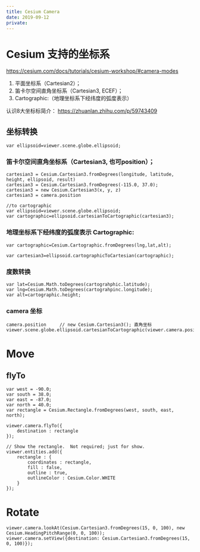 ```yaml
---
title: Cesium Camera
date: 2019-09-12
private:
---
```

# Cesium 支持的坐标系
https://cesium.com/docs/tutorials/cesium-workshop/#camera-modes
1. 平面坐标系（Cartesian2）；
2. 笛卡尔空间直角坐标系（Cartesian3, ECEF）；
3. Cartographic:（地理坐标系下经纬度的弧度表示）

认识8大坐标标简介：
https://zhuanlan.zhihu.com/p/59743409

## 坐标转换
    var ellipsoid=viewer.scene.globe.ellipsoid;

### 笛卡尔空间直角坐标系（Cartesian3, 也可position）；

    cartesian3 = Cesium.Cartesian3.fromDegrees(longitude, latitude, height, ellipsoid, result) 
    cartesian3 = Cesium.Cartesian3.fromDegrees(-115.0, 37.0);
    cartesian3 = new Cesium.Cartesian3(x, y, z)
    cartesian3 = camera.position

    //to cartographic
    var ellipsoid=viewer.scene.globe.ellipsoid;
    var cartographic=ellipsoid.cartesianToCartographic(cartesian3);

### 地理坐标系下经纬度的弧度表示 Cartographic:

    var cartographic=Cesium.Cartographic.fromDegrees(lng,lat,alt);

    var cartesian3=ellipsoid.cartographicToCartesian(cartographic);

### 度数转换

    var lat=Cesium.Math.toDegrees(cartograhphic.latitude);
    var lng=Cesium.Math.toDegrees(cartograhpinc.longitude);
    var alt=cartographic.height;

### camera 坐标
    camera.position     // new Cesium.Cartesian3(); 直角坐标
    viewer.scene.globe.ellipsoid.cartesianToCartographic(viewer.camera.position).height

# Move
## flyTo

    var west = -90.0;
    var south = 38.0;
    var east = -87.0;
    var north = 40.0;
    var rectangle = Cesium.Rectangle.fromDegrees(west, south, east, north);

    viewer.camera.flyTo({
        destination : rectangle
    });

    // Show the rectangle.  Not required; just for show.
    viewer.entities.add({
        rectangle : {
            coordinates : rectangle,
            fill : false,
            outline : true,
            outlineColor : Cesium.Color.WHITE
        }
    });

# Rotate

    viewer.camera.lookAt(Cesium.Cartesian3.fromDegrees(15, 0, 100), new Cesium.HeadingPitchRange(0, 0, 100));
    viewer.camera.setView({destination: Cesium.Cartesian3.fromDegrees(15, 0, 100)});